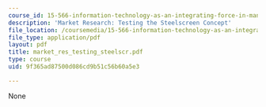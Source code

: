 ```yaml
---
course_id: 15-566-information-technology-as-an-integrating-force-in-manufacturing-spring-2003
description: 'Market Research: Testing the Steelscreen Concept'
file_location: /coursemedia/15-566-information-technology-as-an-integrating-force-in-manufacturing-spring-2003/9f365ad87500d086cd9b51c56b60a5e3_market_res_testing_steelscr.pdf
file_type: application/pdf
layout: pdf
title: market_res_testing_steelscr.pdf
type: course
uid: 9f365ad87500d086cd9b51c56b60a5e3

---
```

None